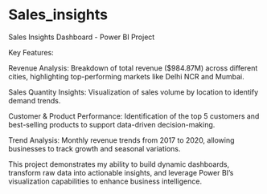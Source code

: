 # Sales_insights

Sales Insights Dashboard - Power BI Project

Key Features:

Revenue Analysis: Breakdown of total revenue ($984.87M) across different cities, highlighting top-performing markets like Delhi NCR and Mumbai.

Sales Quantity Insights: Visualization of sales volume by location to identify demand trends.

Customer & Product Performance: Identification of the top 5 customers and best-selling products to support data-driven decision-making.

Trend Analysis: Monthly revenue trends from 2017 to 2020, allowing businesses to track growth and seasonal variations.

This project demonstrates my ability to build dynamic dashboards, transform raw data into actionable insights, and leverage Power BI’s visualization capabilities to enhance business intelligence.
